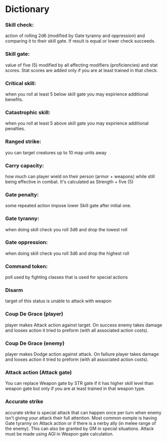 # Dictionary

### Skill check:

action of rolling 2d6 (modified by Gate tyranny and oppression) and comparing it to their skill gate. If result is equal or lower check succeeds.

### Skill gate:

value of five (5) modified by all affecting modifiers (proficiencies) and stat scores. Stat scores are added only if you are at least trained in that check.

### Critical skill:

when you roll at least 5 below skill gate you may expirience additional benefits.

### Catastrophic skill:

when you roll at least 5 above skill gate you may expirience additional penalties.

### Ranged strike:

you can target creatures up to 10 map units away

### Carry capacity:

how much can player wield on their person (armor + weapons) while still being effective in combat. It's calculated as Strength + five (5)

### Gate penalty:

some repeated action impose lower Skill gate after initial one.

### Gate tyranny:

when doing skill check you roll 3d6 and drop the lowest roll

### Gate oppression:

when doing skill check you roll 3d6 and drop the highest roll

### Command token:

poll used by fighting classes that is used for special actions

### Disarm

target of this status is unable to attack with weapon

### Coup De Grace (player)

player makes Attack action against target. On success enemy takes damage and looses action it tried to preform (with all associated action costs).

### Coup De Grace (enemy)

player makes Dodge action against attack. On failiure player takes damage and looses action it tried to preform (with all associated action costs).

### Attack action (Attack gate)

You can replace Weapon gate by STR gate if it has higher skill level than weapon gate but only if you are at least trained in that weapon type.

### Accurate strike

accurate strike is special attack that can happen once per turn when enemy isn't giving your attack their full attention. Most common exmple is having Gate tyranny on Attack action or if there is a nerby ally (in melee range of the enemy). This can also be granted by GM in special situations. Attack must be made using AGI in Weapon gate calculation.